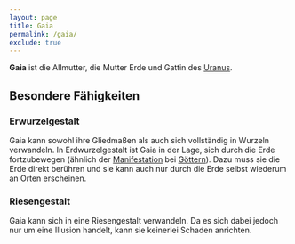 ```yaml
---
layout: page
title: Gaia
permalink: /gaia/
exclude: true
---
```


**Gaia** ist die Allmutter, die Mutter Erde und Gattin des [Uranus](uranus).

## Besondere Fähigkeiten

### Erwurzelgestalt

Gaia kann sowohl ihre Gliedmaßen als auch sich vollständig in Wurzeln verwandeln. In Erdwurzelgestalt ist Gaia in der Lage, sich durch die Erde fortzubewegen (ähnlich der [Manifestation](manifestation) bei [Göttern](goetter)). Dazu muss sie die Erde direkt berühren und sie kann auch nur durch die Erde selbst wiederum an Orten erscheinen.

### Riesengestalt

Gaia kann sich in eine Riesengestalt verwandeln. Da es sich dabei jedoch nur um eine Illusion handelt, kann sie keinerlei Schaden anrichten.
